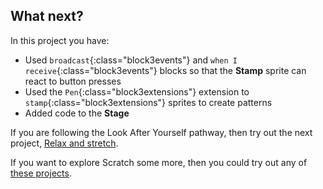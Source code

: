 ## What next?

In this project you have:
+ Used `broadcast`{:class="block3events"} and `when I receive`{:class="block3events"} blocks so that the **Stamp** sprite can react to button presses
+ Used the `Pen`{:class="block3extensions"} extension to `stamp`{:class="block3extensions"} sprites to create patterns
+ Added code to the **Stage**

If you are following the Look After Yourself pathway, then try out the next project, [Relax and stretch](https://projects.raspberrypi.org/en/projects/relax-stretch).

If you want to explore Scratch some more, then you could try out any of [these projects](https://projects.raspberrypi.org/en/projects?software%5B%5D=scratch).
